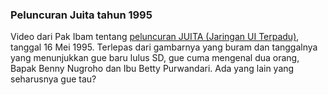 ### Peluncuran Juita tahun 1995

Video dari Pak Ibam tentang [peluncuran JUITA (Jaringan UI Terpadu)](http://rms46.blogspot.com/2008/05/peluncuran-juita-16-mei-1995.html), tanggal 16 Mei 1995. Terlepas dari gambarnya yang buram dan tanggalnya yang menunjukkan gue baru lulus SD, gue cuma mengenal dua orang, Bapak Benny Nugroho dan Ibu Betty Purwandari. Ada yang lain yang seharusnya gue tau?

<!-- METADATA: {"time": "2008-05-27 17:20:23", "title": "Peluncuran Juita tahun 1995"} -->
